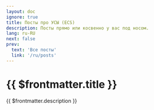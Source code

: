 ```yaml
---
layout: doc
ignore: true
title: Посты про УСЫ (ECS)
description: Посты прямо или косвенно у вас под носом.
lang: ru-RU
next: false
prev:
  text: 'Все посты'
  link: '/ru/posts'
---
```


<script setup lang="ts">
import { useData } from 'vitepress'
</script>

# {{ $frontmatter.title }}

{{ $frontmatter.description }}

<ArticleList
    :tags="['ecs']"
    :lang="$frontmatter.lang"/>
